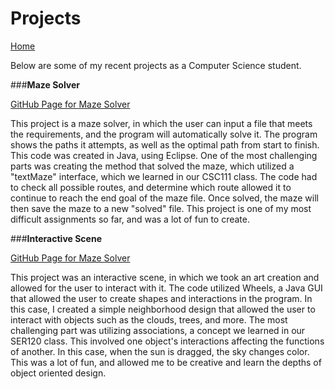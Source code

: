 # Projects

[Home](./)

Below are some of my recent projects as a Computer Science student.

###**Maze Solver**

[GitHub Page for Maze Solver](https://github.com/gegoldberg/MazeSolver)

This project is a maze solver, in which the user can input a file that meets the requirements, and the program
will automatically solve it. The program shows the paths it attempts, as well as the optimal path from start to finish.
This code was created in Java, using Eclipse. One of the most challenging parts was creating the method that solved
the maze, which utilized a "textMaze" interface, which we learned in our CSC111 class. The code had to check all possible routes, and determine which route
allowed it to continue to reach the end goal of the maze file. Once solved, the maze will then save the maze to a new
"solved" file. This project is one of my most difficult assignments so far, and was a lot of fun to create.


###**Interactive Scene**

[GitHub Page for Maze Solver](https://github.com/gegoldberg/InteractiveScene)

This project was an interactive scene, in which we took an art creation and allowed for the user to interact with it.
The code utilized Wheels, a Java GUI that allowed the user to create shapes and interactions in the program. In this case,
I created a simple neighborhood design that allowed the user to interact with objects such as the clouds, trees, and more.
The most challenging part was utilizing associations, a concept we learned in our SER120 class. This involved one object's interactions
affecting the functions of another. In this case, when the sun is dragged, the sky changes color. This was a lot of fun, and allowed
me to be creative and learn the depths of object oriented design.


<!-- The projects page is where you are going to link to some of your GitHub projects and write a description
of them (what did you make, what language did you use, anything interesting/challenging about it, etc.).
I would assume most of you won’t have many projects on GitHub since you are in a Git class currently,
so go ahead and create repos and push code up for the projects you are proudest of. Please include at
least two projects -->
